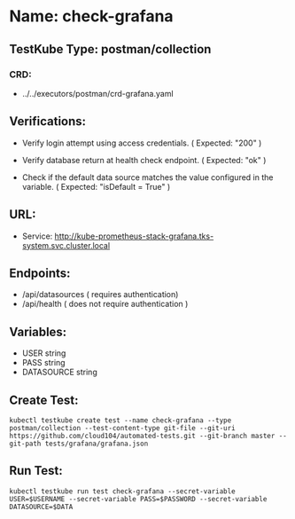 # Name: check-grafana

## TestKube Type: postman/collection

### CRD: 

- ../../executors/postman/crd-grafana.yaml

## Verifications:

- Verify login attempt using access credentials. ( Expected: "200" )

- Verify database return at health check endpoint. ( Expected: "ok" )
 
- Check if the default data source matches the value configured in the variable. ( Expected: "isDefault = True" )
 

## URL:

- Service: http://kube-prometheus-stack-grafana.tks-system.svc.cluster.local


## Endpoints:

- /api/datasources ( requires authentication)
- /api/health ( does not require authentication )


## Variables:

- USER string
- PASS string
- DATASOURCE string

## Create Test:

```
kubectl testkube create test --name check-grafana --type postman/collection --test-content-type git-file --git-uri https://github.com/cloud104/automated-tests.git --git-branch master --git-path tests/grafana/grafana.json
```

## Run Test:

```
kubectl testkube run test check-grafana --secret-variable USER=$USERNAME --secret-variable PASS=$PASSWORD --secret-variable DATASOURCE=$DATA
```
